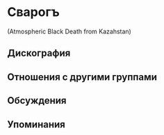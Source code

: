 # Сварогъ

(Atmospheric Black Death from Kazahstan)

## Дискография


## Отношения с другими группами


## Обсуждения


## Упоминания

